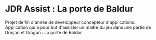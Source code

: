 # JDR Assist : La porte de Baldur
Projet de fin d'année de développeur concepteur d'applications.  
Application qui a pour but d'assister un maître du jeu dans une partie de Donjon et Dragon : La porte de Baldur.
